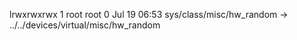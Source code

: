lrwxrwxrwx 1 root root 0 Jul 19 06:53 sys/class/misc/hw_random -> ../../devices/virtual/misc/hw_random
